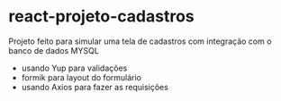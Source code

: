 # react-projeto-cadastros
Projeto feito para simular uma tela de cadastros com integração com o banco de dados MYSQL
- usando Yup para validações
- formik para layout do formulário
- usando Axios para fazer as requisições
